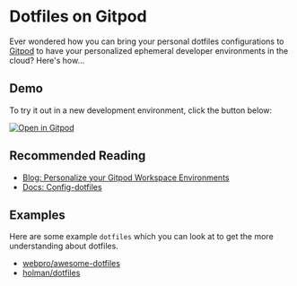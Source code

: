 # Dotfiles on Gitpod

Ever wondered how you can bring your personal dotfiles configurations to [Gitpod](https://www.gitpod.io/) to have your personalized ephemeral developer environments in the cloud? Here's how...

## Demo

To try it out in a new development environment, click the button below:

[![Open in Gitpod](https://gitpod.io/button/open-in-gitpod.svg)](https://gitpod.io/#https://github.com/gitpod-io/demo-dotfiles)

## Recommended Reading

* [Blog: Personalize your Gitpod Workspace Environments](https://www.gitpod.io/blog/personalize-your-gitpod-workspace-environment)
* [Docs: Config-dotfiles](https://www.gitpod.io/docs/config-dotfiles)

## Examples

Here are some example `dotfiles` which you can look at to get the more understanding about dotfiles.

- [webpro/awesome-dotfiles](https://github.com/webpro/awesome-dotfiles)
- [holman/dotfiles](https://github.com/holman/dotfiles)
